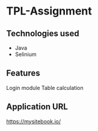 # TPL-Assignment

## Technologies used
- Java
- Selinium

## Features
Login module
Table calculation

## Application URL
https://mysitebook.io/
